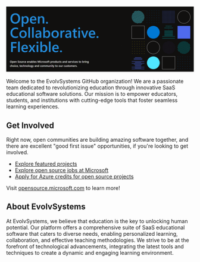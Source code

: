 ![Open Source at Microsoft](https://github.com/microsoft/.github/blob/main/images/open-at-microsoft.png) 

Welcome to the EvolvSystems GitHub organization! We are a passionate team dedicated to revolutionizing education through innovative SaaS educational software solutions. Our mission is to empower educators, students, and institutions with cutting-edge tools that foster seamless learning experiences.

## Get Involved

Right now, open communities are building amazing software together, and there are excellent "good first issue" opportunities, if you're looking to get involved.

* [Explore featured projects](https://opensource.microsoft.com/projects/)
* [Explore open source jobs at Microsoft](https://careers.microsoft.com/us/en/search-results?keywords=open%20source)
* [Apply for Azure credits for open source projects](https://opensource.microsoft.com/azure-credits)

Visit [opensource.microsoft.com](https://opensource.microsoft.com) to learn more!


## About EvolvSystems

At EvolvSystems, we believe that education is the key to unlocking human potential. Our platform offers a comprehensive suite of SaaS educational software that caters to diverse needs, enabling personalized learning, collaboration, and effective teaching methodologies. We strive to be at the forefront of technological advancements, integrating the latest tools and techniques to create a dynamic and engaging learning environment.
